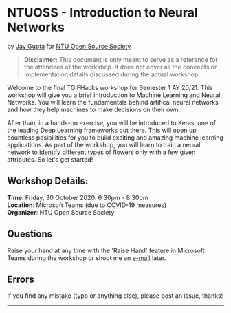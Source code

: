 # NTUOSS - Introduction to Neural Networks

by [Jay Gupta](https://github.com/guptajay) for [NTU Open Source Society](https://ntuoss.com/home)
> **Disclaimer:** This document is only meant to serve as a reference for the attendees of the workshop. It does not cover all the concepts or implementation details discussed during the actual workshop.

Welcome to the final TGIFHacks workshop for Semester 1 AY 20/21. This workshop will give you a brief introduction to Machine Learning and Neural Networks. You will learn the fundamentals behind artifical neural networks and how they help machines to make decisions on their own.

After than, in a hands-on exercise, you will be introduced to Keras, one of the leading Deep Learning frameworks out there. This will open up countless posibilities for you to build exciting and amazing machine learning applications. As part of the workshop, you will learn to train a neural network to identify different types of flowers only with a few given attributes. So let's get started!

## Workshop Details:
**Time**: Friday, 30 October 2020. 6:30pm - 8:30pm  
**Location**: Microsoft Teams (due to COVID-19 measures)  
**Organizer**: NTU Open Source Society

## Questions

Raise your hand at any time with the 'Raise Hand' feature in Microsoft Teams during the workshop or shoot me an [e-mail](mailto:jay002@e.ntu.edu.sg) later.

## Errors

If you find any mistake (typo or anything else), please post an issue, thanks!

***


